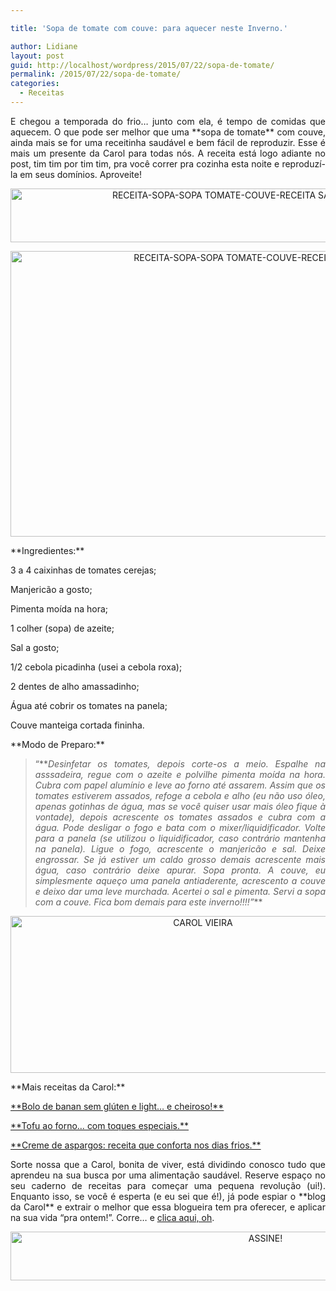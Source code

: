 ```yaml
---

title: 'Sopa de tomate com couve: para aquecer neste Inverno.'

author: Lidiane
layout: post
guid: http://localhost/wordpress/2015/07/22/sopa-de-tomate/
permalink: /2015/07/22/sopa-de-tomate/
categories:
  - Receitas
---
```

<p align="justify">
  E chegou a temporada do frio… junto com ela, é tempo de comidas que aquecem. O que pode ser melhor que uma **sopa de tomate** com couve, ainda mais se for uma receitinha saudável e bem fácil de reproduzir. Esse é mais um presente da Carol para todas nós. A receita está logo adiante no post, tim tim por tim tim, pra você correr pra cozinha esta noite e reproduzí-la em seus domínios. Aproveite!
</p>

<p align="center">
  <a href="http://www.trololodemulher.com.br/blog/wp-content/uploads/2015/07/RECEITA-SOPA-SOPA-TOMATE-COUVE-RECEITA-SAUDAVEL3.png"><img class="alignnone size-full wp-image-11126" src="http://www.trololodemulher.com.br/blog/wp-content/uploads/2015/07/RECEITA-SOPA-SOPA-TOMATE-COUVE-RECEITA-SAUDAVEL3.png" alt="RECEITA-SOPA-SOPA TOMATE-COUVE-RECEITA SAUDAVEL[3]" width="731" height="86" /></a>
</p>

<p align="center">
  <a href="http://www.trololodemulher.com.br/blog/wp-content/uploads/2015/07/RECEITA-SOPA-SOPA-TOMATE-COUVE-RECEITA-SAUDAVEL4.jpg"><img class="alignnone size-full wp-image-11127" src="http://www.trololodemulher.com.br/blog/wp-content/uploads/2015/07/RECEITA-SOPA-SOPA-TOMATE-COUVE-RECEITA-SAUDAVEL4.jpg" alt="RECEITA-SOPA-SOPA TOMATE-COUVE-RECEITA SAUDAVEL[4]" width="800" height="457" /></a>
</p>

<p align="justify">
  **Ingredientes:**
</p>

<p align="justify">
  3 a 4 caixinhas de tomates cerejas;
</p>

<p align="justify">
  Manjericão a gosto;
</p>

<p align="justify">
  Pimenta moída na hora;
</p>

<p align="justify">
  1 colher (sopa) de azeite;
</p>

<p align="justify">
  Sal a gosto;
</p>

<p align="justify">
  1/2 cebola picadinha (usei a cebola roxa);
</p>

<p align="justify">
  2 dentes de alho amassadinho;
</p>

<p align="justify">
  Água até cobrir os tomates na panela;
</p>

<p align="justify">
  Couve manteiga cortada fininha.
</p>

<p align="justify">
  **Modo de Preparo:**
</p>

> <p align="justify">
>   “**<em>Desinfetar os tomates, depois corte-os a meio. Espalhe na asssadeira, regue com o azeite e polvilhe pimenta moída na hora. Cubra com papel alumínio e leve ao forno até assarem. Assim que os tomates estiverem assados, refoge a cebola e alho (eu não uso óleo, apenas gotinhas de água, mas se você quiser usar mais óleo fique à vontade), depois acrescente os tomates assados e cubra com a água. Pode desligar o fogo e bata com o mixer/liquidificador. Volte para a panela (se utilizou o liquidificador, caso contrário mantenha na panela). Ligue o fogo, acrescente o manjericão e sal. Deixe engrossar. Se já estiver um caldo grosso demais acrescente mais água, caso contrário deixe apurar. Sopa pronta. A couve, eu simplesmente aqueço uma panela antiaderente, acrescento a couve e deixo dar uma leve murchada. Acertei o sal e pimenta. Servi a sopa com a couve. Fica bom demais para este inverno!!!!”</em>**
> </p>

<p align="center">
  <a href="http://www.trololodemulher.com.br/blog/wp-content/uploads/2014/07/CAROL-VIEIRA.png"><img class="alignnone size-full wp-image-10204" src="http://www.trololodemulher.com.br/blog/wp-content/uploads/2014/07/CAROL-VIEIRA.png" alt="CAROL VIEIRA" width="600" height="251" /></a>
</p>

<p align="justify">
  **Mais receitas da Carol:**
</p>

<p align="justify">
  <a href="http://www.trololodemulher.com.br/2015/07/08/bolo-de-banana/" target="_blank">**Bolo de banan sem glúten e light… e cheiroso!**</a>
</p>

<p align="justify">
  <a href="http://www.trololodemulher.com.br/2015/06/17/tofu-ao-forno/" target="_blank">**Tofu ao forno… com toques especiais.**</a>
</p>

<p align="justify">
  <a href="http://www.trololodemulher.com.br/2015/06/03/creme-aspargos-receita/" target="_blank">**Creme de aspargos: receita que conforta nos dias frios.**</a>
</p>

<p align="justify">
  Sorte nossa que a Carol, bonita de viver, está dividindo conosco tudo que aprendeu na sua busca por uma alimentação saudável. Reserve espaço no seu caderno de receitas para começar uma pequena revolução (ui!). Enquanto isso, se você é esperta (e eu sei que é!), já pode espiar o **blog da Carol** e extrair o melhor que essa blogueira tem pra oferecer, e aplicar na sua vida “pra ontem!”. Corre… e <a href="http://mundocarolvieira.blogspot.com.br/" target="_blank">clica aqui, oh</a>.
</p>

<p align="center">
  <a href="http://feedburner.google.com/fb/a/mailverify?uri=blogBichaFemea&loc=en_US" target="_blank"><img class="alignnone size-full wp-image-10439" src="http://www.trololodemulher.com.br/blog/wp-content/uploads/2014/09/ASSINE.png" alt="ASSINE!" width="800" height="78" /></a>
</p>

<p align="justify">
